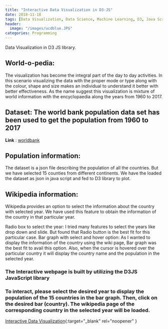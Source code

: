```yaml
---
title: "Interactive Data Visualization in D3-JS"
date: 2018-11-18
tags: [Data Visualization, Data Science, Machine Learning, D3, Java Script, Interactive]
header:
  image: "/images/ucdblue.JPG"
categories: Programming
---
```


Data Visualization in D3 JS library.

## World-o-pedia:
The visualization has become the integral part of the day to day activities. In this scenario visualizing the data with the proper mode or type along with the colour, shape and size makes an individual to understand it better with better effectiveness. As the name suggest this visualization is mixture of world information with the encyclopaedia along the years from 1960 to 2017.  

## Dataset: The world bank population data set has been used to get the population from 1960 to 2017
**Link** : [worldbank](https://data.worldbank.org/)

## Population information:
The dataset is a json file describing the population of all the countries. But we have selected 15 counties from different continents. We have the loaded the dataset as json in java script and fed to D3 library to plot.

## Wikipedia information:
Wikipedia provides an option to select the information about the country with selected year. We have used this feature to obtain the information of the country in that particular year.

Radio box to select the year: I tried many features to select the years like drop down and slide. But found that Radio button is the best fit for this particular case.
Bar graph with select and hover option: As I wanted to display the information of the country using the wiki page, Bar graph was the best fit to avail this option. Also, when the cursor is hovered over the particular country it will display the country name and the population in the selected year.

### The Interactive webpage is built by utilizing the D3JS JavaScript library

### To interact, please select the desired year to display the population of the 15 countries in the bar graph. Then, click on the desired bar (country). The wikipedia page of the corresponding country in the selected year will be loaded.

[Interactive Data Visualization](https://abhishek7kulkarni.github.io/d3/){:target="_blank" rel="noopener" }
